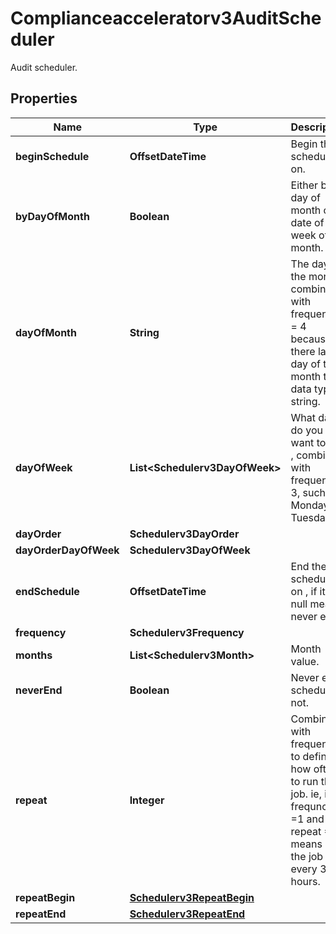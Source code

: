 

# Complianceacceleratorv3AuditScheduler

Audit scheduler.

## Properties

| Name | Type | Description | Notes |
|------------ | ------------- | ------------- | -------------|
|**beginSchedule** | **OffsetDateTime** | Begin the schedule on. |  [optional] |
|**byDayOfMonth** | **Boolean** | Either by day of month or date of the week of month. |  [optional] |
|**dayOfMonth** | **String** | The day of the month, combined with frequency &#x3D; 4 because there last day of the month the data type is string. |  [optional] |
|**dayOfWeek** | **List&lt;Schedulerv3DayOfWeek&gt;** | What day do you want to run , combined with frequency&#x3D; 3, such as Monday, Tuesday. |  [optional] |
|**dayOrder** | **Schedulerv3DayOrder** |  |  [optional] |
|**dayOrderDayOfWeek** | **Schedulerv3DayOfWeek** |  |  [optional] |
|**endSchedule** | **OffsetDateTime** | End the schedule on , if it is null means never ends. |  [optional] |
|**frequency** | **Schedulerv3Frequency** |  |  [optional] |
|**months** | **List&lt;Schedulerv3Month&gt;** | Month value. |  [optional] |
|**neverEnd** | **Boolean** | Never end schedule or not. |  [optional] |
|**repeat** | **Integer** | Combined with frequency to define how often to run the job. ie, if frequncy &#x3D;1 and repeat &#x3D;3 means run the job every 3 hours. |  [optional] |
|**repeatBegin** | [**Schedulerv3RepeatBegin**](Schedulerv3RepeatBegin.md) |  |  [optional] |
|**repeatEnd** | [**Schedulerv3RepeatEnd**](Schedulerv3RepeatEnd.md) |  |  [optional] |



